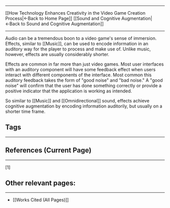 ___
[[How Technology Enhances Creativity in the Video Game Creation Process|←Back to Home Page]]
[[Sound and Cognitive Augmentation|←Back to Sound and Cognitive Augmentation]]
____

Audio can be a tremendous boon to a video game's sense of immersion. Effects, similar to [[Music]], can be used to encode information in an auditory way for the player to process and make use of. Unlike music, however, effects are usually considerably shorter.

Effects are common in far more than just video games. Most user interfaces with an auditory component will have some feedback effect when users interact with different components of the interface. Most common this auditory feedback takes the form of "good noise" and "bad noise." A "good noise" will confirm that the user has done something correctly or provide a positive indicator that the application is working as intended. 

So similar to [[Music]] and [[Omnidirectional]] sound, effects achieve cognitive augmentation by encoding information auditorily, but usually on a shorter time frame. 

## Tags
_____

## References (Current Page)
____
[1] 

## Other relevant pages:
_____
- [[Works Cited (All Pages)]] 